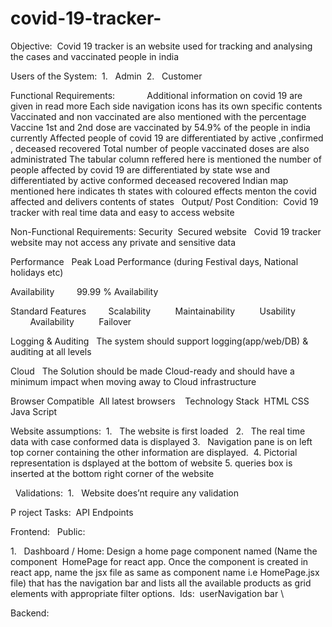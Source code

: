 # covid-19-tracker-
Objective: 
                    Covid 19 tracker is an website used for tracking and analysing the cases and vaccinated people in india

Users of the System: 
1.   Admin 
2.   Customer 

Functional Requirements:           
 Additional information on covid 19 are given in read more
Each side navigation icons has its own specific contents
Vaccinated and non vaccinated are also mentioned with the percentage
Vaccine 1st  and 2nd dose are vaccinated by 54.9% of the people in india currently
Affected people of covid 19 are differentiated by active ,confirmed , deceased recovered
Total number of people vaccinated doses are also administrated
The tabular column reffered here is mentioned the number of people affected by covid 19 are differentiated by state wse  and differentiated  by active conformed deceased recovered
Indian map mentioned here indicates th states with coloured effects menton the covid affected and delivers contents of states
 
Output/ Post Condition: 
Covid  19 tracker with real time data and easy to access website

Non-Functional Requirements:
Security 
Secured website  
Covid 19 tracker website may not access any private and sensitive data

Performance 
 Peak Load Performance (during Festival days, National holidays etc) 

Availability 
       99.99 % Availability 

Standard Features 
       Scalability 
        Maintainability 
        Usability 
        Availability 
        Failover 

Logging & Auditing 
 The system should support logging(app/web/DB) & auditing at all levels 

Cloud 
 The Solution should be made Cloud-ready and should have a minimum impact when moving away to Cloud infrastructure 

Browser Compatible 
All latest browsers 
 
Technology Stack 
HTML
CSS
Java Script
 

Website assumptions: 
1.   The website is first loaded  
2.   The real time data with  case conformed  data is displayed 
3.   Navigation pane is on left top corner containing the other information are displayed. 
4.   Pictorial representation is dsplayed at the bottom of website 
5.   queries box is inserted at the bottom right corner of the website

 
Validations: 
1.   Website does’nt require any validation

P roject Tasks: 
API Endpoints 













Frontend:  
Public: 

1.   Dashboard / Home: Design a home page component named (Name the component  HomePage for react app. Once the component is created in react app, name the jsx file as same as component name i.e HomePage.jsx file) that has the navigation bar and lists all the available products as grid elements with appropriate filter options. 
Ids: 
userNavigation bar \

Backend: 
                   

 
 
